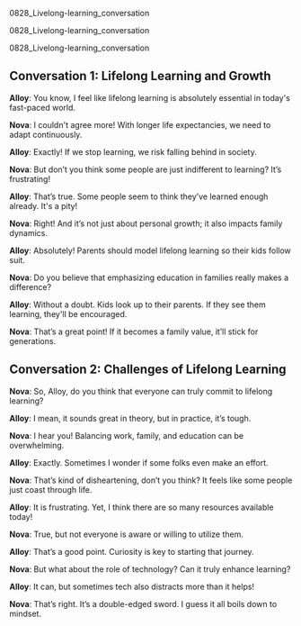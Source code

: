 
0828_Livelong-learning_conversation


0828_Livelong-learning_conversation


0828_Livelong-learning_conversation


## Conversation 1: Lifelong Learning and Growth

**Alloy**: You know, I feel like lifelong learning is absolutely essential in today's fast-paced world.

**Nova**: I couldn't agree more! With longer life expectancies, we need to adapt continuously.

**Alloy**: Exactly! If we stop learning, we risk falling behind in society.

**Nova**: But don’t you think some people are just indifferent to learning? It’s frustrating!

**Alloy**: That’s true. Some people seem to think they’ve learned enough already. It's a pity!

**Nova**: Right! And it’s not just about personal growth; it also impacts family dynamics.

**Alloy**: Absolutely! Parents should model lifelong learning so their kids follow suit.

**Nova**: Do you believe that emphasizing education in families really makes a difference?

**Alloy**: Without a doubt. Kids look up to their parents. If they see them learning, they'll be encouraged.

**Nova**: That’s a great point! If it becomes a family value, it’ll stick for generations.

## Conversation 2: Challenges of Lifelong Learning

**Nova**: So, Alloy, do you think that everyone can truly commit to lifelong learning?

**Alloy**: I mean, it sounds great in theory, but in practice, it’s tough.

**Nova**: I hear you! Balancing work, family, and education can be overwhelming.

**Alloy**: Exactly. Sometimes I wonder if some folks even make an effort.

**Nova**: That’s kind of disheartening, don’t you think? It feels like some people just coast through life.

**Alloy**: It is frustrating. Yet, I think there are so many resources available today!

**Nova**: True, but not everyone is aware or willing to utilize them.

**Alloy**: That’s a good point. Curiosity is key to starting that journey.

**Nova**: But what about the role of technology? Can it truly enhance learning?

**Alloy**: It can, but sometimes tech also distracts more than it helps!

**Nova**: That’s right. It’s a double-edged sword. I guess it all boils down to mindset.
